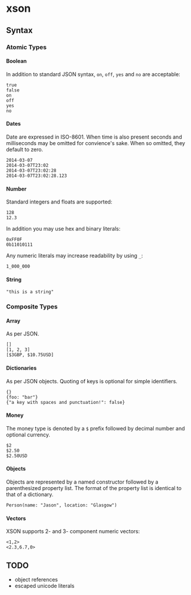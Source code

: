 # xson

## Syntax

### Atomic Types

#### Boolean

In addition to standard JSON syntax, `on`, `off`, `yes` and `no` are acceptable:

```
true
false
on
off
yes
no
```

#### Dates

Date are expressed in ISO-8601. When time is also present seconds and milliseconds may be omitted for convience's sake. When so omitted, they default to zero.

```
2014-03-07
2014-03-07T23:02
2014-03-07T23:02:28
2014-03-07T23:02:28.123
```

#### Number

Standard integers and floats are supported:

```
128
12.3
```

In addition you may use hex and binary literals:

```
0xFF0F
0b11010111
```

Any numeric literals may increase readability by using `_`:

```
1_000_000
```

#### String

```
"this is a string"
```

### Composite Types

#### Array

As per JSON.

```
[]
[1, 2, 3]
[$3GBP, $10.75USD]
```

#### Dictionaries

As per JSON objects. Quoting of keys is optional for simple identifiers.

```
{}
{foo: "bar"}
{"a key with spaces and punctuation!": false}
```

#### Money

The money type is denoted by a `$` prefix followed by decimal number and optional currency.

```
$2
$2.50
$2.50USD
```

#### Objects

Objects are represented by a named constructor followed by a parenthesized property list. The format of the property list is identical to that of a dictionary.

```
Person(name: "Jason", location: "Glasgow")
```

#### Vectors

XSON supports 2- and 3- component numeric vectors:

```
<1,2>
<2.3,6.7,0>
```

## TODO

  * object references
  * escaped unicode literals
